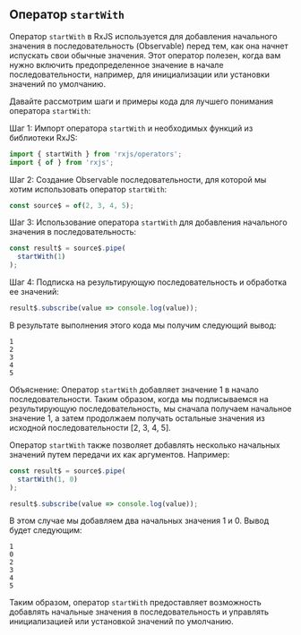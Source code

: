 ## Оператор `startWith` 

Оператор `startWith` в RxJS используется для добавления начального значения в последовательность (Observable) перед тем, как она начнет испускать свои обычные значения. Этот оператор полезен, когда вам нужно включить предопределенное значение в начале последовательности, например, для инициализации или установки значений по умолчанию.

Давайте рассмотрим шаги и примеры кода для лучшего понимания оператора `startWith`:

Шаг 1: Импорт оператора `startWith` и необходимых функций из библиотеки RxJS:

```typescript
import { startWith } from 'rxjs/operators';
import { of } from 'rxjs';
```

Шаг 2: Создание Observable последовательности, для которой мы хотим использовать оператор `startWith`:

```typescript
const source$ = of(2, 3, 4, 5);
```

Шаг 3: Использование оператора `startWith` для добавления начального значения в последовательность:

```typescript
const result$ = source$.pipe(
  startWith(1)
);
```

Шаг 4: Подписка на результирующую последовательность и обработка ее значений:

```typescript
result$.subscribe(value => console.log(value));
```

В результате выполнения этого кода мы получим следующий вывод:

```
1
2
3
4
5
```

Объяснение: Оператор `startWith` добавляет значение 1 в начало последовательности. Таким образом, когда мы подписываемся на результирующую последовательность, мы сначала получаем начальное значение 1, а затем продолжаем получать остальные значения из исходной последовательности [2, 3, 4, 5].

Оператор `startWith` также позволяет добавлять несколько начальных значений путем передачи их как аргументов. Например:

```typescript
const result$ = source$.pipe(
  startWith(1, 0)
);

result$.subscribe(value => console.log(value));
```

В этом случае мы добавляем два начальных значения 1 и 0. Вывод будет следующим:

```
1
0
2
3
4
5
```

Таким образом, оператор `startWith` предоставляет возможность добавлять начальные значения в последовательность и управлять инициализацией или установкой значений по умолчанию.